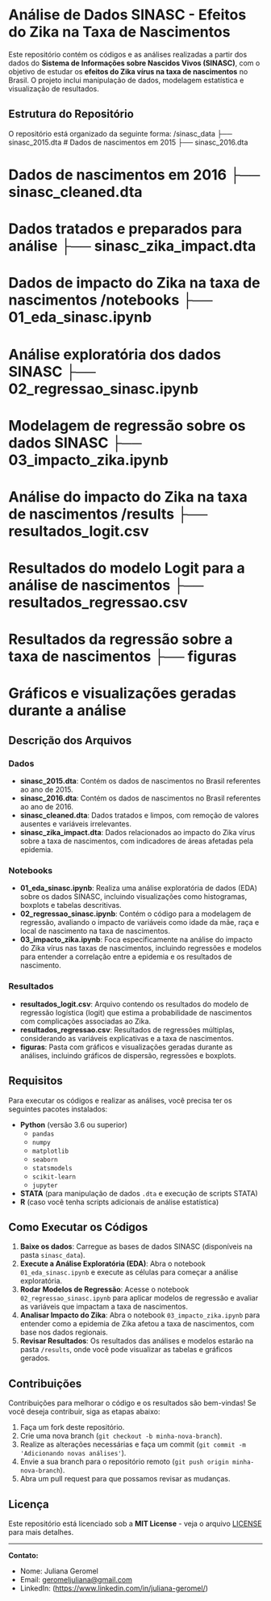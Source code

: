 # Análise de Dados SINASC - Efeitos do Zika na Taxa de Nascimentos

Este repositório contém os códigos e as análises realizadas a partir dos dados do **Sistema de Informações sobre Nascidos Vivos (SINASC)**, com o objetivo de estudar os **efeitos do Zika vírus na taxa de nascimentos** no Brasil. O projeto inclui manipulação de dados, modelagem estatística e visualização de resultados.

## Estrutura do Repositório

O repositório está organizado da seguinte forma:
/sinasc_data ├── sinasc_2015.dta # Dados de nascimentos em 2015 ├── sinasc_2016.dta 
# Dados de nascimentos em 2016 ├── sinasc_cleaned.dta 
# Dados tratados e preparados para análise ├── sinasc_zika_impact.dta 
# Dados de impacto do Zika na taxa de nascimentos /notebooks ├── 01_eda_sinasc.ipynb 
# Análise exploratória dos dados SINASC ├── 02_regressao_sinasc.ipynb 
# Modelagem de regressão sobre os dados SINASC ├── 03_impacto_zika.ipynb 
# Análise do impacto do Zika na taxa de nascimentos /results ├── resultados_logit.csv 
# Resultados do modelo Logit para a análise de nascimentos ├── resultados_regressao.csv 
# Resultados da regressão sobre a taxa de nascimentos ├── figuras 
# Gráficos e visualizações geradas durante a análise


## Descrição dos Arquivos

### Dados

- **sinasc_2015.dta**: Contém os dados de nascimentos no Brasil referentes ao ano de 2015.
- **sinasc_2016.dta**: Contém os dados de nascimentos no Brasil referentes ao ano de 2016.
- **sinasc_cleaned.dta**: Dados tratados e limpos, com remoção de valores ausentes e variáveis irrelevantes.
- **sinasc_zika_impact.dta**: Dados relacionados ao impacto do Zika vírus sobre a taxa de nascimentos, com indicadores de áreas afetadas pela epidemia.

### Notebooks

- **01_eda_sinasc.ipynb**: Realiza uma análise exploratória de dados (EDA) sobre os dados SINASC, incluindo visualizações como histogramas, boxplots e tabelas descritivas.
- **02_regressao_sinasc.ipynb**: Contém o código para a modelagem de regressão, avaliando o impacto de variáveis como idade da mãe, raça e local de nascimento na taxa de nascimentos.
- **03_impacto_zika.ipynb**: Foca especificamente na análise do impacto do Zika vírus nas taxas de nascimentos, incluindo regressões e modelos para entender a correlação entre a epidemia e os resultados de nascimento.

### Resultados

- **resultados_logit.csv**: Arquivo contendo os resultados do modelo de regressão logística (logit) que estima a probabilidade de nascimentos com complicações associadas ao Zika.
- **resultados_regressao.csv**: Resultados de regressões múltiplas, considerando as variáveis explicativas e a taxa de nascimentos.
- **figuras**: Pasta com gráficos e visualizações geradas durante as análises, incluindo gráficos de dispersão, regressões e boxplots.

## Requisitos

Para executar os códigos e realizar as análises, você precisa ter os seguintes pacotes instalados:

- **Python** (versão 3.6 ou superior)
  - `pandas`
  - `numpy`
  - `matplotlib`
  - `seaborn`
  - `statsmodels`
  - `scikit-learn`
  - `jupyter`
- **STATA** (para manipulação de dados `.dta` e execução de scripts STATA)
- **R** (caso você tenha scripts adicionais de análise estatística)

## Como Executar os Códigos

1. **Baixe os dados**: Carregue as bases de dados SINASC (disponíveis na pasta `sinasc_data`).
2. **Execute a Análise Exploratória (EDA)**: Abra o notebook `01_eda_sinasc.ipynb` e execute as células para começar a análise exploratória.
3. **Rodar Modelos de Regressão**: Acesse o notebook `02_regressao_sinasc.ipynb` para aplicar modelos de regressão e avaliar as variáveis que impactam a taxa de nascimentos.
4. **Analisar Impacto do Zika**: Abra o notebook `03_impacto_zika.ipynb` para entender como a epidemia de Zika afetou a taxa de nascimentos, com base nos dados regionais.
5. **Revisar Resultados**: Os resultados das análises e modelos estarão na pasta `/results`, onde você pode visualizar as tabelas e gráficos gerados.

## Contribuições

Contribuições para melhorar o código e os resultados são bem-vindas! Se você deseja contribuir, siga as etapas abaixo:

1. Faça um fork deste repositório.
2. Crie uma nova branch (`git checkout -b minha-nova-branch`).
3. Realize as alterações necessárias e faça um commit (`git commit -m 'Adicionando novas análises'`).
4. Envie a sua branch para o repositório remoto (`git push origin minha-nova-branch`).
5. Abra um pull request para que possamos revisar as mudanças.

## Licença

Este repositório está licenciado sob a **MIT License** - veja o arquivo [LICENSE](LICENSE) para mais detalhes.

---

**Contato:**
- Nome: Juliana Geromel
- Email: geromeljuliana@gmail.com
- LinkedIn: (https://www.linkedin.com/in/juliana-geromel/)

